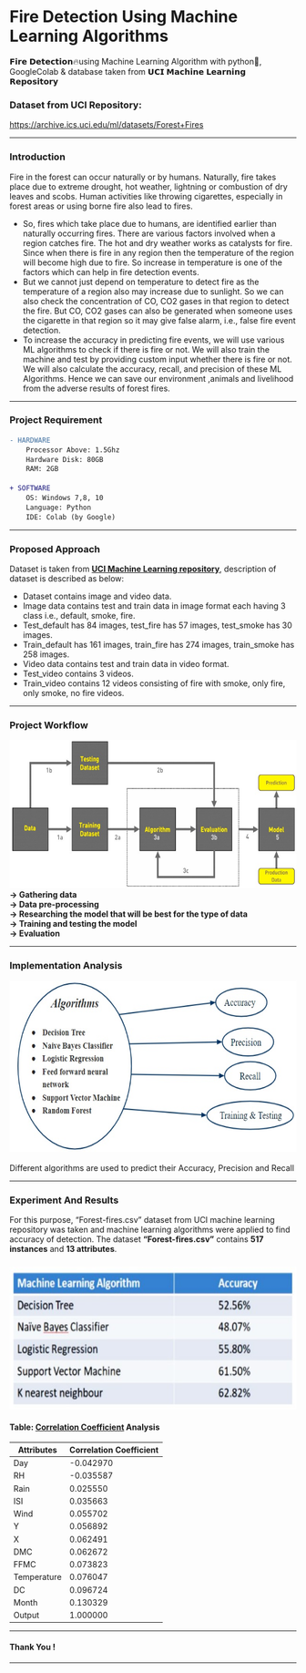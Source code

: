 # Fire Detection Using Machine Learning Algorithms
𝗙𝗶𝗿𝗲 𝗗𝗲𝘁𝗲𝗰𝘁𝗶𝗼𝗻🔥using Machine Learning Algorithm with python🐍, GoogleColab & database taken from 𝗨𝗖𝗜 𝗠𝗮𝗰𝗵𝗶𝗻𝗲 𝗟𝗲𝗮𝗿𝗻𝗶𝗻𝗴 𝗥𝗲𝗽𝗼𝘀𝗶𝘁𝗼𝗿𝘆


### Dataset from UCI Repository: 
https://archive.ics.uci.edu/ml/datasets/Forest+Fires

---
### Introduction
Fire in the forest can occur naturally or by humans. Naturally, fire takes place due to extreme drought, hot weather, lightning or combustion of dry leaves and scobs. Human activities like throwing cigarettes, especially in forest areas or using borne fire also lead to fires. 
  + So, fires which take place due to humans, are identified earlier than naturally occurring fires. There are various factors involved when a region catches fire. The hot and dry weather works as catalysts for fire. Since when there is fire in any region then the temperature of the region will become high due to fire. So increase in temperature is one of the factors which can help in fire detection events. 
  + But we cannot just depend on temperature to detect fire as the temperature of a region also may increase due to sunlight. So we can also check the concentration of CO, CO2 gases in that region to detect the fire. But CO, CO2 gases can also be generated when someone uses the cigarette in that region so it may give false alarm, i.e., false fire event detection. 
  + To increase the accuracy in predicting fire events, we will use various ML algorithms to check if there is fire or not. We will also train the machine and test by providing custom input whether there is fire or not. We will also calculate the accuracy, recall, and precision of these ML Algorithms. Hence we can save our environment ,animals and livelihood from the adverse results of forest fires.
---
### Project Requirement
```diff 
- HARDWARE
    Processor Above: 1.5Ghz
    Hardware Disk: 80GB
    RAM: 2GB

+ SOFTWARE
    OS: Windows 7,8, 10
    Language: Python
    IDE: Colab (by Google)
```
---
### Proposed Approach
Dataset is taken from **[UCI Machine Learning repository](https://archive.ics.uci.edu/ml/datasets/Forest+Fires)**, description of dataset is described as below:
+ Dataset contains image and video data.
+ Image data contains test and train data in image format each having 3 class i.e., default, smoke, fire.
+ Test_default has 84 images, test_fire has 57 images, test_smoke has 30 images.
+ Train_default has 161 images, train_fire has 274 images, train_smoke has 258 images.
+ Video data contains test and train data in video format.
+ Test_video contains 3 videos.
+ Train_video contains 12 videos consisting of fire with smoke, only fire, only smoke, no fire videos.
---
### Project Workflow
<img src="Images/Project-Workflow-Diagram.jpg" width="600" height="260"/><br>
__-> Gathering data__<br>
__-> Data pre-processing__<br>
__-> Researching the model that will be best for the type of data__<br>
__-> Training and testing the model__<br>
__-> Evaluation__

---
### Implementation Analysis
<img src="Images/Implementation.jpg" width="600" height="300"/><br><br>
Different algorithms are used to predict their Accuracy, Precision and Recall

---
### Experiment And Results
For this purpose, “Forest-fires.csv” dataset from UCI machine learning repository was taken and machine learning algorithms were applied to find accuracy of detection. The dataset **“Forest-fires.csv”** contains **517 instances** and **13 attributes**.
#####
<img src="Images/Algorithm-Accuracies.jpg" width="600" height="250"/><br>
#### Table: **[Correlation Coefficient](https://medium.com/analytics-vidhya/what-is-correlation-4fe0c6fbed47)** Analysis
Attributes | Correlation Coefficient
--- | ---
Day | -0.042970
RH | -0.035587
Rain | 0.025550
ISI | 0.035663
Wind | 0.055702
Y | 0.056892
X | 0.062491
DMC | 0.062672
FFMC | 0.073823
Temperature | 0.076047
DC | 0.096724
Month | 0.130329
Output | 1.000000
---
#### Thank You  !
---
